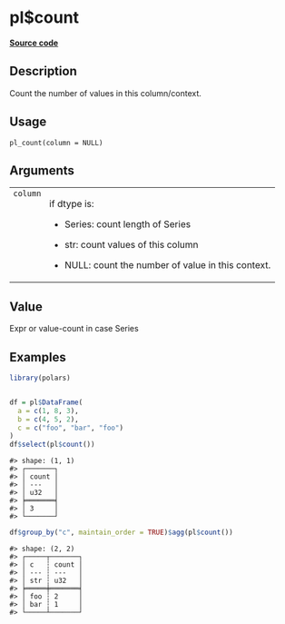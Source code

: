 
# pl$count

[**Source code**](https://github.com/pola-rs/r-polars/tree/3908b5beab9ec917b825bad8f9a820caad37cb4a/R/functions__lazy.R#L108)

## Description

Count the number of values in this column/context.

## Usage

<pre><code class='language-R'>pl_count(column = NULL)
</code></pre>

## Arguments

<table>
<tr>
<td style="white-space: nowrap; font-family: monospace; vertical-align: top">
<code id="pl_count_:_column">column</code>
</td>
<td>

if dtype is:

<ul>
<li>

Series: count length of Series

</li>
<li>

str: count values of this column

</li>
<li>

NULL: count the number of value in this context.

</li>
</ul>
</td>
</tr>
</table>

## Value

Expr or value-count in case Series

## Examples

``` r
library(polars)


df = pl$DataFrame(
  a = c(1, 8, 3),
  b = c(4, 5, 2),
  c = c("foo", "bar", "foo")
)
df$select(pl$count())
```

    #> shape: (1, 1)
    #> ┌───────┐
    #> │ count │
    #> │ ---   │
    #> │ u32   │
    #> ╞═══════╡
    #> │ 3     │
    #> └───────┘

``` r
df$group_by("c", maintain_order = TRUE)$agg(pl$count())
```

    #> shape: (2, 2)
    #> ┌─────┬───────┐
    #> │ c   ┆ count │
    #> │ --- ┆ ---   │
    #> │ str ┆ u32   │
    #> ╞═════╪═══════╡
    #> │ foo ┆ 2     │
    #> │ bar ┆ 1     │
    #> └─────┴───────┘

